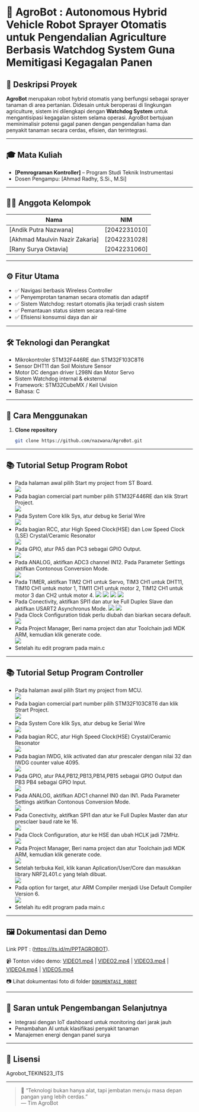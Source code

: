 # 🚜 AgroBot : Autonomous Hybrid Vehicle Robot Sprayer Otomatis untuk Pengendalian Agriculture Berbasis Watchdog System Guna Memitigasi Kegagalan Panen


## 📘 Deskripsi Proyek
**AgroBot** merupakan robot hybrid otomatis yang berfungsi sebagai sprayer tanaman di area pertanian. Didesain untuk beroperasi di lingkungan agriculture, sistem ini dilengkapi dengan **Watchdog System** untuk mengantisipasi kegagalan sistem selama operasi. AgroBot bertujuan meminimalisir potensi gagal panen dengan pengendalian hama dan penyakit tanaman secara cerdas, efisien, dan terintegrasi.

---

## 🎓 Mata Kuliah
- **[Pemrograman Kontroller]** – Program Studi Teknik Instrumentasi
- Dosen Pengampu: [Ahmad Radhy, S.Si., M.Si]

---

## 👨‍💻 Anggota Kelompok
| Nama | NIM | 
|------|-----|
| [Andik Putra Nazwana] | [2042231010] | 
| [Akhmad Maulvin Nazir Zakaria] | [2042231028] | 
| [Rany Surya Oktavia] | [2042231060] | 


---

## ⚙️ Fitur Utama
- ✅ Navigasi berbasis Wireless Controller
- ✅ Penyemprotan tanaman secara otomatis dan adaptif
- ✅ Sistem Watchdog: restart otomatis jika terjadi crash sistem
- ✅ Pemantauan status sistem secara real-time
- ✅ Efisiensi konsumsi daya dan air

---

## 🛠️ Teknologi dan Perangkat
- Mikrokontroler STM32F446RE dan STM32F103C8T6 
- Sensor DHT11 dan Soil Moisture Sensor
- Motor DC dengan driver L298N dan Motor Servo
- Sistem Watchdog internal & eksternal
- Framework: STM32CubeMX / Keil Uvision
- Bahasa: C
  
---

## 🚀 Cara Menggunakan

1. **Clone repository**
   ```bash
   git clone https://github.com/nazwana/AgroBot.git

---


## 📚 Tutorial Setup Program Robot
- Pada halaman awal pilih Start my project from ST Board.  
  ![](DOKUMENTASI_CONTROLLER/Screenshot%20(43).png)
- Pada bagian comercial part number pilih STM32F446RE dan klik Strart Project.  
  ![](DOKUMENTASI_ROBOT/Screenshot%20(56).png)
- Pada System Core klik Sys, atur debug ke Serial Wire  
  ![](DOKUMENTASI_ROBOT/Screenshot%20(45).png)
- Pada bagian RCC, atur High Speed Clock(HSE) dan Low Speed Clock (LSE) Crystal/Ceramic Resonator  
  ![](DOKUMENTASI_ROBOT/Screenshot%20(46).png)
- Pada GPIO, atur PA5 dan PC3 sebagai GPIO Output.  
  ![](DOKUMENTASI_ROBOT/Screenshot%20(47).png)
- Pada ANALOG, aktifkan ADC3 channel IN12. Pada Parameter Settings aktifkan Contonous Conversion Mode.   
  ![](DOKUMENTASI_ROBOT/Screenshot%20(48).png)
- Pada TIMER, aktifkan TIM2 CH1 untuk Servo, TIM3 CH1 untuk DHT11, TIM10 CH1 untuk motor 1, TIM11 CH1 untuk motor 2, TIM12 CH1 untuk motor 3 dan CH2 untuk motor 4.
  ![](DOKUMENTASI_ROBOT/Screenshot%20(49).png)
  ![](DOKUMENTASI_ROBOT/Screenshot%20(50).png)
  ![](DOKUMENTASI_ROBOT/Screenshot%20(51).png)
  ![](DOKUMENTASI_ROBOT/Screenshot%20(52).png)
- Pada Conectivity, aktifkan SPI1 dan atur ke Full Duplex Slave dan aktifkan USART2 Asynchronus Mode.
  ![](DOKUMENTASI_Robot/Screenshot%20(53).png) 
  ![](DOKUMENTASI_Robot/Screenshot%20(54).png)
- Pada Clock Configuration tidak perlu diubah dan biarkan secara default.   
  ![](DOKUMENTASI_Robot/Screenshot%20(55).png)
- Pada Project Manager, Beri nama project dan atur Toolchain jadi MDK ARM, kemudian klik generate code.   
  ![](DOKUMENTASI_ROBOT/Screenshot%20(57).png)
- Setelah itu edit program pada main.c

---

## 📚 Tutorial Setup Program Controller
- Pada halaman awal pilih Start my project from MCU.  
  ![](DOKUMENTASI_CONTROLLER/Screenshot%20(43).png)
- Pada bagian comercial part number pilih STM32F103C8T6 dan klik Strart Project.  
  ![](DOKUMENTASI_CONTROLLER/Screenshot%20(44).png)
- Pada System Core klik Sys, atur debug ke Serial Wire  
  ![](DOKUMENTASI_CONTROLLER/Screenshot%20(24).png)
- Pada bagian RCC, atur High Speed Clock(HSE) Crystal/Ceramic Resonator  
  ![](DOKUMENTASI_CONTROLLER/Screenshot%20(25).png)
- Pada bagian IWDG, klik activated dan atur prescaler dengan nilai 32 dan IWDG counter value 4095.  
  ![](DOKUMENTASI_CONTROLLER/Screenshot%20(26).png)
- Pada GPIO, atur PA4,PB12,PB13,PB14,PB15 sebagai GPIO Output dan PB3 PB4 sebagai GPIO Input.  
  ![](DOKUMENTASI_CONTROLLER/Screenshot%20(27).png)
- Pada ANALOG, aktifkan ADC1 channel IN0 dan IN1. Pada Parameter Settings aktifkan Contonous Conversion Mode.   
  ![](DOKUMENTASI_CONTROLLER/Screenshot%20(28).png)
- Pada Conectivity, aktifkan SPI1 dan atur ke Full Duplex Master dan atur presclaer baud rate ke 16.   
  ![](DOKUMENTASI_CONTROLLER/Screenshot%20(30).png)
- Pada Clock Configuration, atur ke HSE dan ubah HCLK jadi 72MHz.   
  ![](DOKUMENTASI_CONTROLLER/Screenshot%20(31).png)
- Pada Project Manager, Beri nama project dan atur Toolchain jadi MDK ARM, kemudian klik generate code.   
  ![](DOKUMENTASI_CONTROLLER/Screenshot%20(33).png)
- Setelah terbuka Keil, klik kanan Aplication/User/Core dan masukkan library NRF2L401.c yang telah dibuat.   
  ![](DOKUMENTASI_CONTROLLER/Screenshot%20(34).png)
- Pada option for target, atur ARM Compiler menjadi Use Default Compiler Version 6.   
  ![](DOKUMENTASI_CONTROLLER/Screenshot%20(35).png)
- Setelah itu edit program pada main.c
  
---

## 🖼️ Dokumentasi dan Demo
Link PPT : (https://its.id/m/PPTAGROBOT).

📹 Tonton video demo: [VIDEO1.mp4](./DOKUMENTASI_ROBOT/VIDEO1.mp4) | [VIDEO2.mp4](./DOKUMENTASI_ROBOT/VIDEO2.mp4) | [VIDEO3.mp4](./DOKUMENTASI_ROBOT/VIDEO3.mp4) | [VIDEO4.mp4](./DOKUMENTASI_ROBOT/VIDEO4.mp4) | [VIDEO5.mp4](./DOKUMENTASI_ROBOT/VIDEO5.mp4)

📷 Lihat dokumentasi foto di folder [`DOKUMENTASI_ROBOT`](./DOKUMENTASI_ROBOT)


---

## 📌 Saran untuk Pengembangan Selanjutnya
- Integrasi dengan IoT dashboard untuk monitoring dari jarak jauh
- Penambahan AI untuk klasifikasi penyakit tanaman
- Manajemen energi dengan panel surya

---

## 🌱 Lisensi
Agrobot_TEKINS23_ITS

---

> 🚀 “Teknologi bukan hanya alat, tapi jembatan menuju masa depan pangan yang lebih cerdas.”  
> — Tim AgroBot

